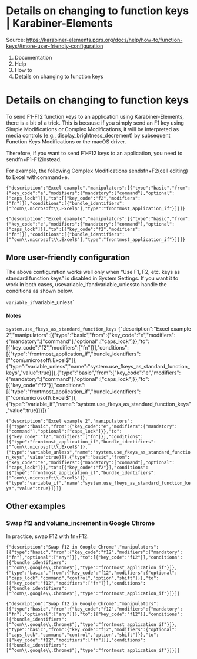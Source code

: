 # Details on changing to function keys | Karabiner-Elements

Source: https://karabiner-elements.pqrs.org/docs/help/how-to/function-keys/#more-user-friendly-configuration

1. Documentation
1. Help
1. How to
1. Details on changing to function keys

# Details on changing to function keys

To send F1-F12 function keys to an application using Karabiner-Elements, there is a bit of a trick.
This is because if you simply send an F1 key using Simple Modifications or Complex Modifications,
it will be interpreted as media controls (e.g., display_brightness_decrement) by subsequent Function Keys Modifications or the macOS driver.

Therefore, if you want to send F1-F12 keys to an application, you need to sendfn+F1-F12instead.

For example, the following Complex Modifications sendsfn+F2(cell editing) to Excel withcommand+e.

`
{"description":"Excel example","manipulators":[{"type":"basic","from":{"key_code":"e","modifiers":{"mandatory":["command"],"optional":["caps_lock"]}},"to":[{"key_code":"f2","modifiers":["fn"]}],"conditions":[{"bundle_identifiers":["^com\\.microsoft\\.Excel$"],"type":"frontmost_application_if"}]}]}
`

`{"description":"Excel example","manipulators":[{"type":"basic","from":{"key_code":"e","modifiers":{"mandatory":["command"],"optional":["caps_lock"]}},"to":[{"key_code":"f2","modifiers":["fn"]}],"conditions":[{"bundle_identifiers":["^com\\.microsoft\\.Excel$"],"type":"frontmost_application_if"}]}]}`
## More user-friendly configuration

The above configuration works well only when “Use F1, F2, etc. keys as standard function keys” is disabled in System Settings.
If you want it to work in both cases, usevariable_ifandvariable_unlessto handle the conditions as shown below.

`variable_if`variable_unless`
#### Notes

`system.use_fkeys_as_standard_function_keys`
{"description":"Excel example 2","manipulators":[{"type":"basic","from":{"key_code":"e","modifiers":{"mandatory":["command"],"optional":["caps_lock"]}},"to":[{"key_code":"f2","modifiers":["fn"]}],"conditions":[{"type":"frontmost_application_if","bundle_identifiers":["^com\\.microsoft\\.Excel$"]},{"type":"variable_unless","name":"system.use_fkeys_as_standard_function_keys","value":true}]},{"type":"basic","from":{"key_code":"e","modifiers":{"mandatory":["command"],"optional":["caps_lock"]}},"to":[{"key_code":"f2"}],"conditions":[{"type":"frontmost_application_if","bundle_identifiers":["^com\\.microsoft\\.Excel$"]},{"type":"variable_if","name":"system.use_fkeys_as_standard_function_keys","value":true}]}]}
`

`{"description":"Excel example 2","manipulators":[{"type":"basic","from":{"key_code":"e","modifiers":{"mandatory":["command"],"optional":["caps_lock"]}},"to":[{"key_code":"f2","modifiers":["fn"]}],"conditions":[{"type":"frontmost_application_if","bundle_identifiers":["^com\\.microsoft\\.Excel$"]},{"type":"variable_unless","name":"system.use_fkeys_as_standard_function_keys","value":true}]},{"type":"basic","from":{"key_code":"e","modifiers":{"mandatory":["command"],"optional":["caps_lock"]}},"to":[{"key_code":"f2"}],"conditions":[{"type":"frontmost_application_if","bundle_identifiers":["^com\\.microsoft\\.Excel$"]},{"type":"variable_if","name":"system.use_fkeys_as_standard_function_keys","value":true}]}]}`
## Other examples

### Swap f12 and volume_increment in Google Chrome

In practice, swap F12 with fn+F12.

`
{"description":"Swap f12 in Google Chrome","manipulators":[{"type":"basic","from":{"key_code":"f12","modifiers":{"mandatory":["fn"],"optional":["any"]}},"to":[{"key_code":"f12"}],"conditions":[{"bundle_identifiers":["^com\\.google\\.Chrome$"],"type":"frontmost_application_if"}]},{"type":"basic","from":{"key_code":"f12","modifiers":{"optional":["caps_lock","command","control","option","shift"]}},"to":[{"key_code":"f12","modifiers":["fn"]}],"conditions":[{"bundle_identifiers":["^com\\.google\\.Chrome$"],"type":"frontmost_application_if"}]}]}
`

`{"description":"Swap f12 in Google Chrome","manipulators":[{"type":"basic","from":{"key_code":"f12","modifiers":{"mandatory":["fn"],"optional":["any"]}},"to":[{"key_code":"f12"}],"conditions":[{"bundle_identifiers":["^com\\.google\\.Chrome$"],"type":"frontmost_application_if"}]},{"type":"basic","from":{"key_code":"f12","modifiers":{"optional":["caps_lock","command","control","option","shift"]}},"to":[{"key_code":"f12","modifiers":["fn"]}],"conditions":[{"bundle_identifiers":["^com\\.google\\.Chrome$"],"type":"frontmost_application_if"}]}]}`